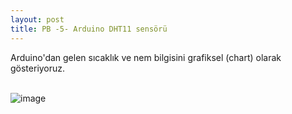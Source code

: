```yaml
---
layout: post
title: PB -5- Arduino DHT11 sensörü
---
```


Arduino'dan gelen sıcaklık ve nem bilgisini grafiksel (chart) olarak gösteriyoruz.<br><br>

![image](https://github.com/user-attachments/assets/3afcfb49-975b-40b8-b9d8-325bee438ffd)<br><br>

